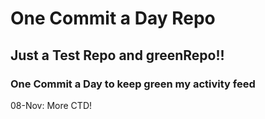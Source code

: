 # One Commit a Day Repo
## Just a Test Repo and greenRepo!!
### One Commit a Day to keep green my activity feed 

08-Nov: More CTD!